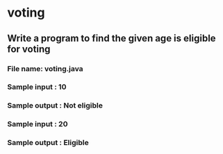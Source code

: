 # voting

## Write a program to find the given age is eligible for voting
### File name: voting.java

### Sample input :  10
### Sample output : Not eligible

### Sample input :  20
### Sample output : Eligible

